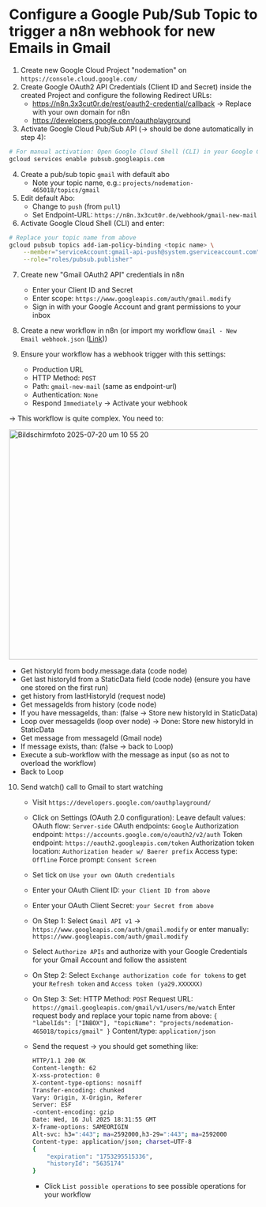 # Configure a Google Pub/Sub Topic to trigger a n8n webhook for new Emails in Gmail

1. Create new Google Cloud Project "nodemation" on `https://console.cloud.google.com/`
2. Create Google OAuth2 API Credentials (Client ID and Secret) inside the created Project and configure the following Redirect URLs:
   - https://n8n.3x3cut0r.de/rest/oauth2-credential/callback -> Replace with your own domain for n8n
   - https://developers.google.com/oauthplayground
3. Activate Google Cloud Pub/Sub API (-> should be done automatically in step 4):

```bash
# For manual activation: Open Google Cloud Shell (CLI) in your Google Cloud and enter:
gcloud services enable pubsub.googleapis.com
```

4. Create a pub/sub topic `gmail` with default abo
   - Note your topic name, e.g.: `projects/nodemation-465018/topics/gmail`
5. Edit default Abo:
   - Change to `push` (from `pull`)
   - Set Endpoint-URL: `https://n8n.3x3cut0r.de/webhook/gmail-new-mail`
6. Activate Google Cloud Shell (CLI) and enter:

```bash
# Replace your topic name from above
gcloud pubsub topics add-iam-policy-binding <topic name> \
    --member="serviceAccount:gmail-api-push@system.gserviceaccount.com" \
    --role="roles/pubsub.publisher"
```

7.  Create new "Gmail OAuth2 API" credentials in n8n

    - Enter your Client ID and Secret
    - Enter scope: `https://www.googleapis.com/auth/gmail.modify`
    - Sign in with your Google Account and grant permissions to your inbox

8.  Create a new workflow in n8n (or import my workflow `Gmail - New Email webhook.json` ([Link](https://github.com/3x3cut0r/n8n/blob/main/workflows/Gmail%20-%20New%20Email%20webhook.json)))
9.  Ensure your workflow has a webhook trigger with this settings:

    - Production URL
    - HTTP Method: `POST`
    - Path: `gmail-new-mail` (same as endpoint-url)
    - Authentication: `None`
    - Respond `Immediately`
      -> Activate your webhook

-> This workflow is quite complex. You need to:

<img width="1962" height="466" alt="Bildschirmfoto 2025-07-20 um 10 55 20" src="https://github.com/user-attachments/assets/3689728b-f645-4e90-83ec-b8d6aaa83ff0" />

- Get historyId from body.message.data (code node)
- Get last historyId from a StaticData field (code node)
  (ensure you have one stored on the first run)
- get history from lastHistoryId (request node)
- Get messageIds from history (code node)
- If you have messageIds, than: (false -> Store new historyId in StaticData)
- Loop over messageIds (loop over node) -> Done: Store new historyId in StaticData
- Get message from messageId (Gmail node)
- If message exists, than: (false -> back to Loop)
- Execute a sub-workflow with the message as input
  (so as not to overload the workflow)
- Back to Loop

10. Send watch() call to Gmail to start watching

    - Visit `https://developers.google.com/oauthplayground/`
    - Click on Settings (OAuth 2.0 configuration):
      Leave default values:
      OAuth flow: `Server-side`
      OAuth endpoints: `Google`
      Authorization endpoint: `https://accounts.google.com/o/oauth2/v2/auth`
      Token endpoint: `https://oauth2.googleapis.com/token`
      Authorization token location: `Authorization header w/ Baerer prefix`
      Access type: `Offline`
      Force prompt: `Consent Screen`
    - Set tick on `Use your own OAuth credentials`
    - Enter your OAuth Client ID: `your Client ID from above`
    - Enter your OAuth Client Secret: `your Secret from above`

    - On Step 1: Select `Gmail API v1` -> `https://www.googleapis.com/auth/gmail.modify`
      or enter manually: `https://www.googleapis.com/auth/gmail.modify`
    - Select `Authorize APIs` and authorize with your Google Credentials for your Gmail Account and follow the assistent

    - On Step 2: Select `Exchange authorization code for tokens` to get your `Refresh token` and `Access token (ya29.XXXXXX)`

    - On Step 3: Set:
      HTTP Method: `POST`
      Request URL: `https://gmail.googleapis.com/gmail/v1/users/me/watch`
      Enter request body and replace your topic name from above: `{ "labelIds": ["INBOX"], "topicName": "projects/nodemation-465018/topics/gmail" }`
      Content/type: `application/json`
    - Send the request -> you should get something like:

      ```bash
      HTTP/1.1 200 OK
      Content-length: 62
      X-xss-protection: 0
      X-content-type-options: nosniff
      Transfer-encoding: chunked
      Vary: Origin, X-Origin, Referer
      Server: ESF
      -content-encoding: gzip
      Date: Wed, 16 Jul 2025 18:31:55 GMT
      X-frame-options: SAMEORIGIN
      Alt-svc: h3=":443"; ma=2592000,h3-29=":443"; ma=2592000
      Content-type: application/json; charset=UTF-8
      {
          "expiration": "1753295515336",
          "historyId": "5635174"
      }
      ```

      - Click `List possible operations` to see possible operations for your workflow
